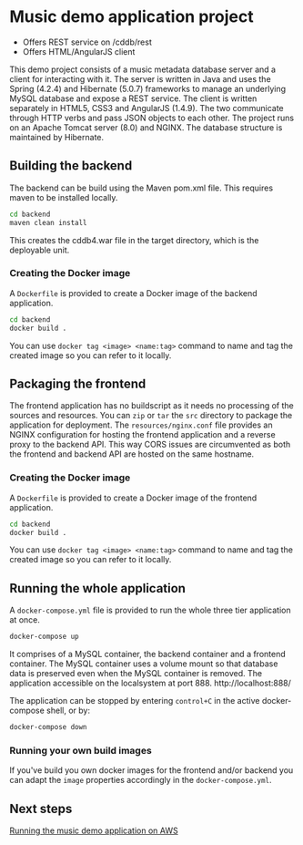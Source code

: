 # Music demo application project

- Offers REST service on /cddb/rest
- Offers HTML/AngularJS client

This demo project consists of a music metadata database server and a client for interacting with it. 
The server is written in Java and uses the Spring (4.2.4) and Hibernate (5.0.7) frameworks to manage an underlying MySQL database and expose a REST service. 
The client is written separately in HTML5, CSS3 and AngularJS (1.4.9). 
The two communicate through HTTP verbs and pass JSON objects to each other. 
The project runs on an Apache Tomcat server (8.0) and NGINX. 
The database structure is maintained by Hibernate.

## Building the backend
The backend can be build using the Maven pom.xml file.
This requires maven to be installed locally.
```bash
cd backend
maven clean install
``` 
This creates the cddb4.war file in the target directory, which is the deployable unit.

### Creating the Docker image
A `Dockerfile` is provided to create a Docker image of the backend application.
```bash
cd backend
docker build .
```
You can use `docker tag <image> <name:tag>` command to name and tag the created image so you can refer to it locally.

## Packaging the frontend
The frontend application has no buildscript as it needs no processing of the sources and resources.
You can `zip` or `tar` the `src` directory to package the application for deployment.
The `resources/nginx.conf` file provides an NGINX configuration for hosting the frontend application and a reverse proxy to the backend API.
This way CORS issues are circumvented as both the frontend and backend API are hosted on the same hostname.

### Creating the Docker image
A `Dockerfile` is provided to create a Docker image of the frontend application.
```bash
cd backend
docker build .
```
You can use `docker tag <image> <name:tag>` command to name and tag the created image so you can refer to it locally.
 
## Running the whole application
A `docker-compose.yml` file is provided to run the whole three tier application at once.
```bash
docker-compose up
```
It comprises of a MySQL container, the backend container and a frontend container.
The MySQL container uses a volume mount so that database data is preserved even when the MySQL container is removed.
The application accessible on the localsystem at port 888.
http://localhost:888/

The application can be stopped by entering `control+C` in the active docker-compose shell, or by:
```bash
docker-compose down
``` 

### Running your own build images
If you've build you own docker images for the frontend and/or backend you can adapt the `image` properties accordingly in the `docker-compose.yml`.

## Next steps
[Running the music demo application on AWS](AWS-EC2.md)